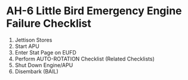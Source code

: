 # AH-6 Little Bird Emergency Engine Failure Checklist

1. Jettison Stores
2. Start APU
3. Enter Stat Page on EUFD
4. Perform AUTO-ROTATION Checklist (Related Checklists)
5. Shut Down Engine/APU
6. Disembark (BAIL)
